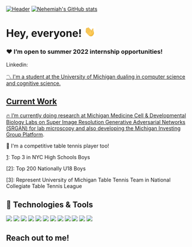 [![Header](https://github.com/Nyu10/Nyu10/blob/760a095621cd935b184505dc4f4af52f14ecd105/Github%20banner.png)](https://www.linkedin.com/in/nehemiah-yu/)
[![Nehemiah's GitHub stats](https://github-readme-stats.vercel.app/api?username=nyu10&hide=stars,prs,issues&count_private=true&show_icons=true
)](https://www.linkedin.com/in/nehemiah-yu/)
# Hey, everyone! <img src="https://github.com/Nyu10/Nyu10/blob/483fd5dc288a53ae1cbf89b033b06ec821c1c1f1/wave.gif" width="30px">

### ❤️ I’m open to summer 2022 internship opportunities! 

Linkedin: <a href="https://www.linkedin.com/in/nyu10/">


〽️ I'm a student at the University of Michigan dualing in computer science and cognitive science.

## Current Work

🔥 I’m currently doing research at Michigan Medicine Cell & Developmental Biology Labs on Super Image Resolution Generative Adversarial Networks (SRGAN) for lab microscopy and also developing the <a href="https://platform.michiganinvestmentgroup.com/">Michigan Investing Group Platform</a>. 

🏓 I'm a competitive table tennis player too!

[1]: Top 3 in NYC High Schools Boys

[2]: Top 200 Nationally U18 Boys

[3]: Represent University of Michigan Table Tennis Team in National Collegiate Table Tennis League


## 🔧 Technologies & Tools
![](https://img.shields.io/badge/Code-Python-informational?style=flat&logo=python&logoColor=white&color=blue)
![](https://img.shields.io/badge/Code-C++-informational?style=flat&logo=c%2B%2B)
![](https://img.shields.io/badge/Code-JavaScript-informational?style=flat&logo=javascript&logoColor=white&color=blue)
![](https://img.shields.io/badge/Code-TypeScript-informational?style=flat&logo=typescript&logoColor=white&color=blue)
![](https://img.shields.io/badge/Code-PyTorch-informational?style=flat&logo=PyTorch&logoColor=white&color=blue)
![](https://img.shields.io/badge/Code-Angular-informational?style=flat&logo=Angular&logoColor=white&color=blue)
![](https://img.shields.io/badge/Code-React-informational?style=flat&logo=React&logoColor=white&color=blue)
![](https://img.shields.io/badge/Code-Django-informational?style=flat&logo=Django&logoColor=white&color=blue)
![](https://img.shields.io/badge/Tools-Firebase-informational?style=flat&logo=Firebase&logoColor=white&color=blue)
![](https://img.shields.io/badge/Tools-PostgreSQL-informational?style=flat&logo=postgresql&logoColor=white&color=blue)
![](https://img.shields.io/badge/Code-Make-informational?style=flat&logo=cmake&logoColor=white&color=blue)
![](https://img.shields.io/badge/Shell-Bash-informational?style=flat&logo=gnu-bash&logoColor=white&color=blue)

## Reach out to me!
[1]: https://www.linkedin.com/in/nyu10/
<!--
**Nyu10/Nyu10** is a ✨ _special_ ✨ repository because its `README.md` (this file) appears on your GitHub profile.

Here are some ideas to get you started:

- 🔭 I’m currently working on ...
- 🌱 I’m currently learning ...
- 👯 I’m looking to collaborate on ...
- 🤔 I’m looking for help with ...
- 💬 Ask me about ...
- 📫 How to reach me: ...
- 😄 Pronouns: ...
- ⚡ Fun fact: ...
-->

